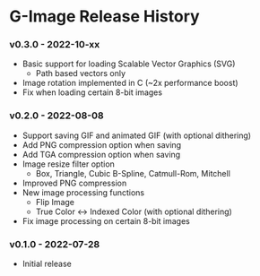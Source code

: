 # G-Image Release History
### v0.3.0 - 2022-10-xx
* Basic support for loading Scalable Vector Graphics (SVG)
    * Path based vectors only
* Image rotation implemented in C (~2x performance boost)
* Fix when loading certain 8-bit images

### v0.2.0 - 2022-08-08
* Support saving GIF and animated GIF (with optional dithering)
* Add PNG compression option when saving
* Add TGA compression option when saving
* Image resize filter option
    * Box, Triangle, Cubic B-Spline, Catmull-Rom, Mitchell
* Improved PNG compression
* New image processing functions
    * Flip Image
    * True Color <-> Indexed Color (with optional dithering)
* Fix image processing on certain 8-bit images

### v0.1.0 - 2022-07-28
* Initial release
